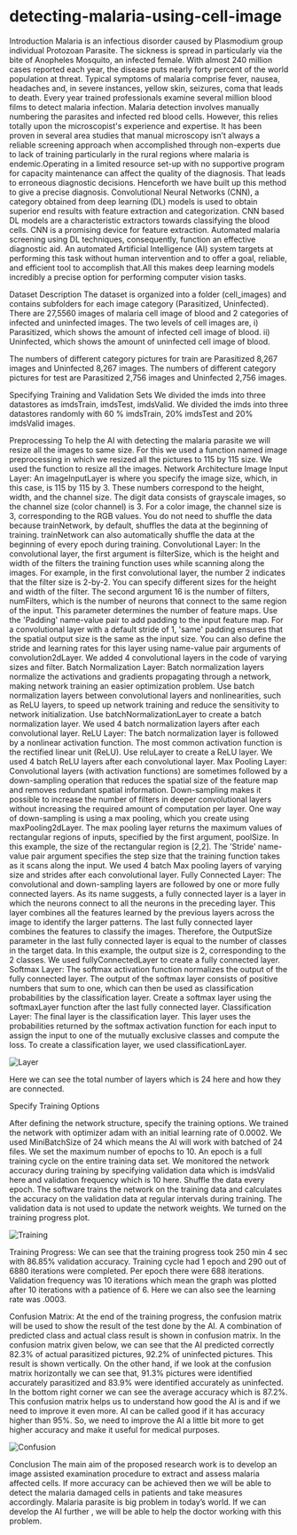 # detecting-malaria-using-cell-image

Introduction
Malaria is an infectious disorder caused by Plasmodium group individual Protozoan Parasite. The sickness is spread in particularly via the bite of Anopheles Mosquito, an infected female. With almost 240 million cases reported each year, the disease puts nearly forty percent of the world population at threat. Typical symptoms of malaria comprise fever, nausea, headaches and, in severe instances, yellow skin, seizures, coma that leads to death. Every year trained professionals examine several million blood films to detect malaria infection. Malaria detection involves manually numbering the parasites and infected red blood cells. However, this relies totally upon the microscopist's experience and expertise. It has been proven in several area studies that manual microscopy isn’t always a reliable screening approach when accomplished through non-experts due to lack of training particularly in the rural regions where malaria is endemic.Operating in a limited resource set-up with no supportive program for capacity maintenance can affect the quality of the diagnosis. That leads to erroneous diagnostic decisions. Henceforth we have built up this method to give a precise diagnosis. Convolutional Neural Networks (CNN), a category obtained from deep learning (DL) models is used to obtain superior end results with feature extraction and categorization. CNN based DL models are a characteristic extractors towards classifying the blood cells. CNN is a promising device for feature extraction. Automated malaria screening using DL techniques, consequently, function an effective diagnostic aid. An automated Artificial Intelligence (AI) system targets at performing this task without human intervention and to offer a goal, reliable, and efficient tool to accomplish that.All this makes deep learning models incredibly a precise option for performing computer vision tasks.

Dataset Description
The dataset is organized into a folder (cell_images) and contains subfolders for each image category (Parasitized, Uninfected).  There are 27,5560 images of malaria cell image of  blood  and  2 categories of infected and uninfected images. The  two  levels of cell images are,
i)	Parasitized, which shows the amount of infected cell image of blood.
ii)	Uninfected, which shows the amount of uninfected cell image of blood. 

The numbers of different category pictures for train are Parasitized 8,267  images and Uninfected 8,267 images.
The numbers of different category pictures for test are Parasitized 2,756  images and Uninfected 2,756 images.


Specifying Training and Validation Sets
We divided the imds into three datastores as imdsTrain, imdsTest, imdsValid. We divided the imds into three datastores randomly with 60 % imdsTrain, 20% imdsTest and 20% imdsValid images.



Preprocessing
To help the AI with detecting the malaria parasite we will resize all the images to same size. For this we used a function named image preprocessing in which we resized all the pictures to 115  by 115 size. We used the function to resize all the images. 
Network Architecture
Image Input Layer: An imageInputLayer is where you specify the image size, which, in this case, is 115 by 115 by 3. These numbers correspond to the height, width, and the channel size. The digit data consists of grayscale images, so the channel size (color channel) is 3. For a color image, the channel size is 3, corresponding to the RGB values. You do not need to shuffle the data because trainNetwork, by default, shuffles the data at the beginning of training. trainNetwork can also automatically shuffle the data at the beginning of every epoch during training.
Convolutional Layer: In the convolutional layer, the first argument is filterSize, which is the height and width of the filters the training function uses while scanning along the images. For example, in the first convolutional layer, the number 2 indicates that the filter size is 2-by-2. You can specify different sizes for the height and width of the filter. The second argument 16 is the number of filters, numFilters, which is the number of neurons that connect to the same region of the input. This parameter determines the number of feature maps. Use the 'Padding' name-value pair to add padding to the input feature map. For a convolutional layer with a default stride of 1, 'same' padding ensures that the spatial output size is the same as the input size. You can also define the stride and learning rates for this layer using name-value pair arguments of convolution2dLayer. We added 4 convolutional layers in the code of varying sizes and filter. 
Batch Normalization Layer: Batch normalization layers normalize the activations and gradients propagating through a network, making network training an easier optimization problem. Use batch normalization layers between convolutional layers and nonlinearities, such as ReLU layers, to speed up network training and reduce the sensitivity to network initialization. Use batchNormalizationLayer to create a batch normalization layer. We used 4 batch normalization layers after each convolutional layer.
ReLU Layer: The batch normalization layer is followed by a nonlinear activation function. The most common activation function is the rectified linear unit (ReLU). Use reluLayer to create a ReLU layer. We used 4 batch ReLU layers after each convolutional layer.
Max Pooling Layer: Convolutional layers (with activation functions) are sometimes followed by a down-sampling operation that reduces the spatial size of the feature map and removes redundant spatial information. Down-sampling makes it possible to increase the number of filters in deeper convolutional layers without increasing the required amount of computation per layer. One way of down-sampling is using a max pooling, which you create using maxPooling2dLayer. The max pooling layer returns the maximum values of rectangular regions of inputs, specified by the first argument, poolSize. In this example, the size of the rectangular region is [2,2]. The 'Stride' name-value pair argument specifies the step size that the training function takes as it scans along the input. We used 4 batch Max pooling layers of varying size and strides after each convolutional layer.
Fully Connected Layer: The convolutional and down-sampling layers are followed by one or more fully connected layers. As its name suggests, a fully connected layer is a layer in which the neurons connect to all the neurons in the preceding layer. This layer combines all the features learned by the previous layers across the image to identify the larger patterns. The last fully connected layer combines the features to classify the images. Therefore, the OutputSize parameter in the last fully connected layer is equal to the number of classes in the target data. In this example, the output size is 2, corresponding to the 2 classes. We used fullyConnectedLayer to create a fully connected layer.
Softmax Layer: The softmax activation function normalizes the output of the fully connected layer. The output of the softmax layer consists of positive numbers that sum to one, which can then be used as classification probabilities by the classification layer. Create a softmax layer using the softmaxLayer function after the last fully connected layer.
Classification Layer: The final layer is the classification layer. This layer uses the probabilities returned by the softmax activation function for each input to assign the input to one of the mutually exclusive classes and compute the loss. To create a classification layer, we used classificationLayer.

![Layer](https://user-images.githubusercontent.com/48564403/158805824-84f19053-9a64-457e-8189-c52485937db6.png)

Here we can see the total number of layers which is 24 here and how they are connected. 


Specify Training Options

After defining the network structure, specify the training options. We trained the network with optimizer adam with an initial learning rate of 0.0002. We used MiniBatchSize of  24 which means the AI will work with batched of 24 files. We set the maximum number of epochs to 10. An epoch is a full training cycle on the entire training data set. We monitored the network accuracy during training by specifying validation data which is imdsValid here and validation frequency which is 10 here. Shuffle the data every epoch. The software trains the network on the training data and calculates the accuracy on the validation data at regular intervals during training. The validation data is not used to update the network weights. We turned on the training progress plot. 

![Training](https://user-images.githubusercontent.com/48564403/158805717-8fa44b4a-c13b-4c99-aaa9-74621a3fa45f.png)

Training Progress:
We can see that the training progress took 250 min 4 sec with 86.85% validation accuracy. Training cycle had 1 epoch and 290 out of 6880 iterations were completed. Per epoch there were 688 iterations. Validation frequency was 10 iterations which mean the graph was plotted after 10 iterations with a patience of 6. Here we can also see the learning rate was .0003.

Confusion Matrix: 
At the end of the training progress, the confusion matrix will be used to show the result of the test done by the AI. A combination of predicted class and actual class result is shown in confusion matrix. In the confusion matrix given below, we can see that the AI predicted correctly 82.3% of actual parasitized pictures, 92.2% of uninfected pictures. This result is shown vertically. On the other hand, if we look at the confusion matrix horizontally we can see that, 91.3% pictures were identified accurately parasitized and 83.9% were identified accurately as uninfected. In the bottom right corner we can see the average accuracy which is 87.2%. This confusion matrix helps us to understand how good the AI is and if we need to improve it even more. AI can be called good if it has accuracy higher than 95%. So, we need to improve the AI a little bit more to get higher accuracy and make it useful for medical purposes. 

![Confusion](https://user-images.githubusercontent.com/48564403/158805930-17846de6-6cd7-49eb-9417-3b2d37a24b88.png)

Conclusion 
The main aim of the proposed research work is to develop an image assisted examination procedure to extract and assess malaria affected cells. If more accuracy can be achieved then we will be able to detect the malaria damaged cells in patients and take measures accordingly. Malaria parasite is big problem in today’s world. If we can develop the AI further , we will be able to help the doctor working with this problem.

